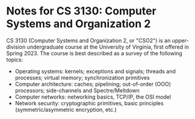 # Notes for CS 3130: Computer Systems and Organization 2

CS 3130 (Computer Systems and Organization 2, or "CSO2") is an upper-division undergraduate course at the University of Virginia, first offered in Spring 2023. The course is best described as a survey of the following topics:
* Operating systems: kernels; exceptions and signals; threads and processes; virtual memory; synchronization primitives
* Computer architecture: caches; pipelining; out-of-order (OOO) processors; side-channels and Spectre/Meltdown
* Computer networks: networking basics, TCP/IP, the OSI model
* Network security: cryptographic primitives, basic principles (symmetric/asymmetric encryption, etc.)
